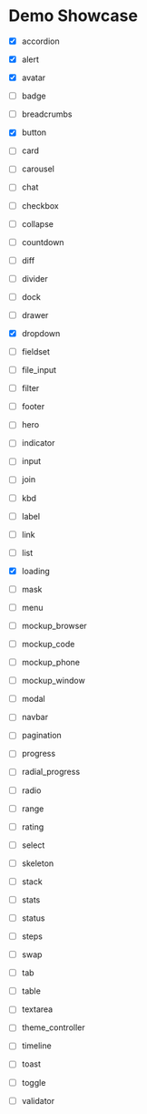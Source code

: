 # Demo Showcase

- [x] accordion
- [x] alert
- [x] avatar
- [ ] badge
- [ ] breadcrumbs
- [x] button
- [ ] card
- [ ] carousel
- [ ] chat
- [ ] checkbox
- [ ] collapse
- [ ] countdown
- [ ] diff
- [ ] divider
- [ ] dock
- [ ] drawer
- [x] dropdown
- [ ] fieldset
- [ ] file_input
- [ ] filter
- [ ] footer
- [ ] hero
- [ ] indicator
- [ ] input
- [ ] join
- [ ] kbd
- [ ] label
- [ ] link
- [ ] list
- [x] loading
- [ ] mask
- [ ] menu
- [ ] mockup_browser
- [ ] mockup_code
- [ ] mockup_phone
- [ ] mockup_window
- [ ] modal
- [ ] navbar
- [ ] pagination
- [ ] progress
- [ ] radial_progress
- [ ] radio
- [ ] range
- [ ] rating
- [ ] select
- [ ] skeleton
- [ ] stack
- [ ] stats
- [ ] status
- [ ] steps
- [ ] swap
- [ ] tab
- [ ] table
- [ ] textarea
- [ ] theme_controller
- [ ] timeline
- [ ] toast
- [ ] toggle
- [ ] validator

